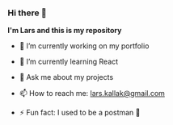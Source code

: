### Hi there 👋


**I'm Lars and this is my repository** 

- 🔭 I’m currently working on my portfolio
- 🌱 I’m currently learning React
- 💬 Ask me about my projects
- 📫 How to reach me: lars.kallak@gmail.com

- ⚡ Fun fact: I used to be a postman :postal_horn:


